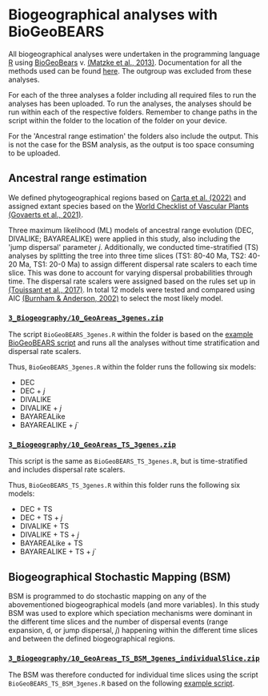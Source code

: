 # **Biogeographical analyses with BioGeoBEARS**

All biogeographical analyses were undertaken in the programming language [R]() using  [BioGeoBears](https://github.com/nmatzke/BioGeoBEARS) v. [(Matzke et al., 2013)](). Documentation for all the methods used can be found [here](http://phylo.wikidot.com/biogeobears). The outgroup was excluded from these analyses.

For each of the three analyses a folder including all required files to run the analyses has been uploaded. To run the analyses, the analyses should be run within each of the respective folders. Remember to change paths in the script within the folder to the location of the folder on your device. 

For the 'Ancestral range estimation' the folders also include the output. This is not the case for the BSM analysis, as the output is too space consuming to be uploaded.

## Ancestral range estimation

We defined phytogeographical regions based on [Carta et al. (2022)](https://doi.org/10.1111%2Fnph.17844) and assigned extant species based on the [World Checklist of Vascular Plants](https://checklistbuilder.science.kew.org/reportbuilder.do) [(Govaerts et al., 2021)](https://www.nature.com/articles/s41597-021-00997-6.pdf).

Three maximum likelihood (ML) models of ancestral range evolution (DEC, DIVALIKE; BAYAREALIKE) were applied in this study, also including the 'jump dispersal' parameter _j_. Additionally, we conducted time-stratified (TS) analyses by splitting the tree into three time slices (TS1: 80-40 Ma, TS2: 40-20 Ma, TS1: 20-0 Ma) to assign different dispersal rate scalers to each time slice. This was done to account for varying dispersal probabilities through time. The dispersal rate scalers were assigned based on the rules set up in [(Touissant et al., 2017)](https://doi.org/10.1111/jbi.12977). In total 12 models were tested and compared using AIC [(Burnham & Anderson, 2002)](https://doi.org/10.1007/b97636) to select the most likely model.

### [`3_Biogeography/10_GeoAreas_3genes.zip`](3_Biogeography/10_GeoAreas_3genes.zip)

The script `BioGeoBEARS_3genes.R` within the folder is based on the [example BioGeoBEARS script](http://phylo.wikidot.com/biogeobears#script) and runs all the analyses without time stratification and dispersal rate scalers.

Thus, `BioGeoBEARS_3genes.R` within the folder runs the following six models:
- DEC
- DEC + _j_
- DIVALIKE
- DIVALIKE + _j_
- BAYAREALike
- BAYAREALIKE + _j_`

### [`3_Biogeography/10_GeoAreas_TS_3genes.zip`](3_Biogeography/10_GeoAreas_TS_3genes.zip)

This script is the same as `BioGeoBEARS_TS_3genes.R`, but is time-stratified and includes dispersal rate scalers.

Thus, `BioGeoBEARS_TS_3genes.R` within this folder runs the following six models:
- DEC + TS
- DEC + TS + _j_
- DIVALIKE + TS
- DIVALIKE + TS + _j_
- BAYAREALike + TS
- BAYAREALIKE + TS + _j_`

## Biogeographical Stochastic Mapping (BSM)

BSM is programmed to do stochastic mapping on any of the abovementioned biogeographical models (and more variables). In this study BSM was used to explore which speciation mechanisms were dominant in the different time slices and the number of dispersal events (range expansion, d, or jump dispersal, _j_) happening within the different time slices and between the defined biogeographical regions.

### [`3_Biogeography/10_GeoAreas_TS_BSM_3genes_individualSlice.zip`](3_Biogeography/10_GeoAreas_TS_BSM_3genes_individualSlice.zip)

The BSM was therefore conducted for individual time slices using the script `BioGeoBEARS_TS_BSM_3genes.R` based on the following [example script](http://phylo.wikidot.com/biogeographical-stochastic-mapping-example-script#BSM_script).
